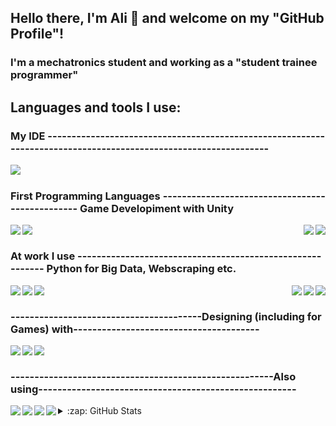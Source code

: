 ## Hello there, I'm Ali :muscle: and welcome on my "GitHub Profile"!

### I'm a mechatronics student and working as a "student trainee programmer"

## Languages and tools I use:
### My IDE ----------------------------------------------------------------------------------------------------------------
<img align="left" src="https://img.shields.io/badge/Visual%20Studio%20Code-0078d7.svg?style=for-the-badge&logo=visual-studio-code&logoColor=white" /><br >

### First Programming Languages ------------------------------------------------ Game Developiment with Unity
<img align="left" src="https://img.shields.io/badge/c-%2300599C.svg?style=for-the-badge&logo=c&logoColor=white" /><img align="left" src="https://img.shields.io/badge/c++-%2300599C.svg?style=for-the-badge&logo=c%2B%2B&logoColor=white" />

<img align="right" src="https://img.shields.io/badge/c%23-%23239120.svg?style=for-the-badge&logo=c-sharp&logoColor=white" /><img align="right" src="https://img.shields.io/badge/unity-%23000000.svg?style=for-the-badge&logo=unity&logoColor=white" /><br >

### At work I use ---------------------------------------------------------- Python for Big Data, Webscraping etc.
<img align="left" src="https://img.shields.io/badge/java-%23ED8B00.svg?style=for-the-badge&logo=java&logoColor=white" /><img align="left" src="https://img.shields.io/badge/spring-%236DB33F.svg?style=for-the-badge&logo=spring&logoColor=white" /><img align="left" src="https://img.shields.io/badge/postgres-%23316192.svg?style=for-the-badge&logo=postgresql&logoColor=white" />

<img align="right" src="https://img.shields.io/badge/numpy-%23013243.svg?style=for-the-badge&logo=numpy&logoColor=white" /><img align="right" src="https://img.shields.io/badge/pandas-%23150458.svg?style=for-the-badge&logo=pandas&logoColor=white" /><img align="right" src="https://img.shields.io/badge/python-3670A0?style=for-the-badge&logo=python&logoColor=ffdd54" /><br >

### ----------------------------------------Designing (including for Games) with---------------------------------------
<img align="left" src="https://img.shields.io/badge/blender-%23F5792A.svg?style=for-the-badge&logo=blender&logoColor=white" /><img align="left" src="https://img.shields.io/badge/adobeillustrator-%23FF9A00.svg?style=for-the-badge&logo=adobeillustrator&logoColor=white" /><img align="left" src="https://img.shields.io/badge/adobephotoshop-%2331A8FF.svg?style=for-the-badge&logo=adobephotoshop&logoColor=white" /><br >

### -------------------------------------------------------Also using------------------------------------------------------
<img align="left" src="https://img.shields.io/badge/docker-%230db7ed.svg?style=for-the-badge&logo=docker&logoColor=white" /><img align="left" src="https://img.shields.io/badge/git-%23F05033.svg?style=for-the-badge&logo=git&logoColor=white" />
<img align="left" src="https://img.shields.io/badge/github-%23121011.svg?style=for-the-badge&logo=github&logoColor=white" />
<img align="left" src="https://img.shields.io/badge/markdown-%23000000.svg?style=for-the-badge&logo=markdown&logoColor=white" />

<details>
  <summary>:zap: GitHub Stats</summary>

  <img align="left" alt="codeSTACKr's GitHub Stats" src="https://github-readme-stats.codestackr.vercel.app/api?username=codeSTACKr&show_icons=true&hide_border=true" />

</details>
